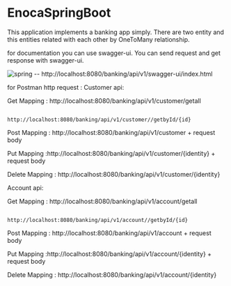 # EnocaSpringBoot
 
This application implements a banking app simply.
There are two entity and this entities related with each other by OneToMany relationship.

for documentation you can use swagger-ui. You can send request and get response with swagger-ui.

![spring](https://user-images.githubusercontent.com/44947489/168144214-bb3aeb1a-a165-410c-ac71-811a91531ebd.png)
-- http://localhost:8080/banking/api/v1/swagger-ui/index.html

for Postman http request : 
Customer api:

 Get Mapping  : http://localhost:8080/banking/api/v1/customer/getall
 
                 http://localhost:8080/banking/api/v1/customer//getbyId/{id}
 
 Post Mapping : http://localhost:8080/banking/api/v1/customer + request body
 
 Put Mapping  :http://localhost:8080/banking/api/v1/customer/{identity} + request body
 
 Delete Mapping : http://localhost:8080/banking/api/v1/customer/{identity}
 
 Account api:
 
 Get Mapping  : http://localhost:8080/banking/api/v1/account/getall
 
                 http://localhost:8080/banking/api/v1/account//getbyId/{id}
 
 Post Mapping : http://localhost:8080/banking/api/v1/account + request body
 
 Put Mapping  :http://localhost:8080/banking/api/v1/account/{identity} + request body
 
 Delete Mapping : http://localhost:8080/banking/api/v1/account/{identity}
 

